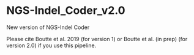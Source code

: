 # NGS-Indel_Coder_v2.0
New version of NGS-Indel Coder

Please cite Boutte et al. 2019 (for version 1) or Boutte et al. (in prep) (for version 2.0) if you use this pipeline.
